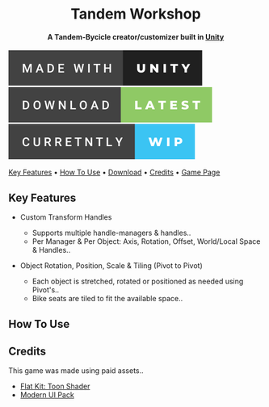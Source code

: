 <h1 align="center">
Tandem Workshop
</h1>

<h4 align="center">
A Tandem-Bycicle creator/customizer built in <a href="https://unity.com" target="_blank">Unity</a>
 </h4>

![alt text](/GitHub/made-with-unity.svg "Made with Unity") ![alt text](/GitHub/download-latest.svg "Download") ![alt text](/GitHub/curretntly-wip.svg "Work In Progress")

<span style="text-align:center"><a href="#key-features" >Key Features</a> • <a href="#how-to-use" >How To Use</a> • <a href="https://github.com/BugsAreFeatures/tandem-workshop/releases/latest" target="_blank" >Download</a> • <a href="#credits" >Credits</a> • <a href="https://bugsarefeatures.itch.io/tandemworkshop"  target="_blank">Game Page</a> </span>


## Key Features
* Custom Transform Handles
  * Supports multiple handle-managers & handles..  
  * Per Manager & Per Object: Axis, Rotation, Offset, World/Local Space & Handles..

* Object Rotation, Position, Scale & Tiling (Pivot to Pivot)
  * Each object is stretched, rotated or positioned as needed using Pivot's..
  * Bike seats are tiled to fit the available space..

## How To Use

## Credits
This game was made using paid assets..

* [Flat Kit: Toon Shader](https://assetstore.unity.com/packages/vfx/shaders/flat-kit-toon-shading-and-water-143368)
* [Modern UI Pack](https://assetstore.unity.com/packages/tools/gui/modern-ui-pack-201717)
